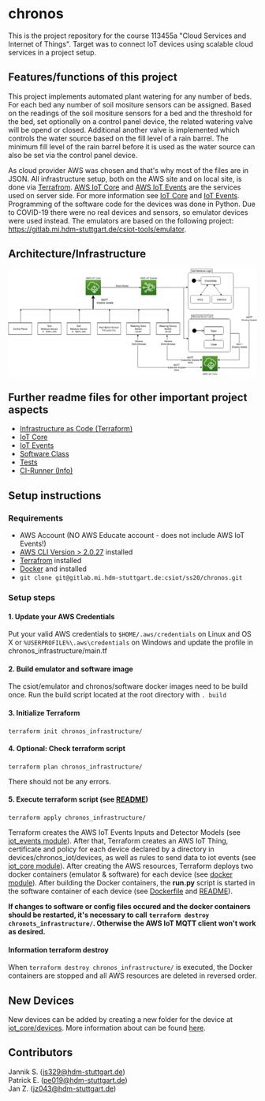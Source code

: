 # chronos

This is the project repository for the course 113455a "Cloud Services and Internet of Things".
Target was to connect IoT devices using scalable cloud services in a project setup.

## Features/functions of this project
This project implements automated plant watering for any number of beds. For each bed any number of
soil mositure sensors can be assigned. Based on the readings of the soil mositure sensors for a bed and the
threshold for the bed, set optionally on a control panel device, the related watering valve will be opend or closed.
Additional another valve is implemented which controls the water source based on the fill level of a rain barrel.
The minimum fill level of the rain barrel before it is used as the water source can also be set via the control panel device.

As cloud provider AWS was chosen and that's why most of the files are in JSON. All infrastructure setup,
both on the AWS site and on local site, is done via [Terrafrom](https://www.terraform.io/).
[AWS IoT Core](https://aws.amazon.com/iot-core/) and [AWS IoT Events](https://aws.amazon.com/iot-events/) are the services
used on server side. For more information see [IoT Core](iot_core/README.md) and [IoT Events](iot_events/README.md).
Programming of the software code for the devices was done in Python.
Due to COVID-19 there were no real devices and sensors, so emulator devices were used instead.
The emulators are based on the following project:
https://gitlab.mi.hdm-stuttgart.de/csiot-tools/emulator.

## Architecture/Infrastructure
![Architecture](presentation/Structure.png)

## Further readme files for other important project aspects
- [Infrastructure as Code (Terraform)](chronos_infrastructure/README.md)
- [IoT Core](iot_core/README.md)
- [IoT Events](iot_events/README.md)
- [Software Class](iot_core/software_class/README.md)
- [Tests](tests/README.md)
- [CI-Runner (Info)](CI-Runner.md)

## Setup instructions

### Requirements
- AWS Account (NO AWS Educate account - does not include AWS IoT Events!)
- [AWS CLI Version > 2.0.27](https://docs.aws.amazon.com/cli/latest/userguide/install-cliv2.html) installed
- [Terrafrom](https://www.terraform.io/) installed
- [Docker](https://www.docker.com/) and installed
- `git clone git@gitlab.mi.hdm-stuttgart.de:csiot/ss20/chronos.git`

### Setup steps

#### 1. Update your AWS Credentials
Put your valid AWS credentials to `$HOME/.aws/credentials` on Linux and OS X
or `%USERPROFILE%\.aws\credentials` on Windows and update the profile in chronos_infrastructure/main.tf

#### 2. Build emulator and software image
The csiot/emulator and chronos/software docker images need to be build once. Run the build script
located at the root directory with `. build`

#### 3. Initialize Terraform
`terraform init chronos_infrastructure/`

#### 4. Optional: Check terraform script
`terraform plan chronos_infrastructure/`

There should not be any errors.

#### 5. Execute terraform script (see [README](chronos_infrastructure/README.md))
`terraform apply chronos_infrastructure/`

Terraform creates the AWS IoT Events Inputs and Detector Models (see 
[iot_events module](chronos_infrastructure/iot_events/README.md)).
After that, Terraform creates an AWS IoT Thing, certificate and policy for each device declared by a
directory in devices/chronos_iot/devices, as well as rules to send data to iot events (see 
[iot_core module](chronos_infrastructure/iot_core/README.md)). 
After creating the AWS resources, Terraform deploys two docker containers (emulator & software) for 
each device (see [docker module](chronos_infrastructure/docker/README.md)). 
After building the Docker containers, the **run.py** script is started in the software container of each device (see
[Dockerfile](iot_core/Dockerfile) and [README](iot_core/README.md)).

__If changes to software or config files occured and the docker containers should be restarted, it's necessary to call__
__`terraform destroy chronots_infrastructure/`. Otherwise the AWS IoT MQTT client won't work as desired.__

#### Information terraform destroy
When `terraform destroy chronos_infrastructure/` is executed, the Docker containers are stopped and all AWS
resources are deleted in reversed order.

## New Devices
New devices can be added by creating a new folder for the device at [iot_core/devices](iot_core/devices).
More information about can be found [here](iot_core/README.md).

## Contributors
Jannik S. (js329@hdm-stuttgart.de)  
Patrick E. (pe019@hdm-stuttgart.de)  
Jan Z. (jz043@hdm-stuttgart.de)  
